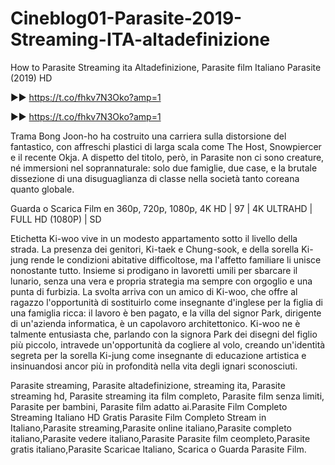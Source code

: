 # Cineblog01-Parasite-2019-Streaming-ITA-altadefinizione
How to Parasite Streaming ita Altadefinizione, Parasite film Italiano Parasite (2019) HD

►►   https://t.co/fhkv7N3Oko?amp=1

►►   https://t.co/fhkv7N3Oko?amp=1

Trama
Bong Joon-ho ha costruito una carriera sulla distorsione del fantastico, con affreschi plastici di larga scala come The Host, Snowpiercer e il recente Okja. A dispetto del titolo, però, in Parasite non ci sono creature, né immersioni nel soprannaturale: solo due famiglie, due case, e la brutale dissezione di una disuguaglianza di classe nella società tanto coreana quanto globale.

Guarda o Scarica Film en 360p, 720p, 1080p, 4K HD | 97 | 4K ULTRAHD | FULL HD (1080P) | SD

Etichetta
Ki-woo vive in un modesto appartamento sotto il livello della strada. La presenza dei genitori, Ki-taek e Chung-sook, e della sorella Ki-jung rende le condizioni abitative difficoltose, ma l'affetto familiare li unisce nonostante tutto. Insieme si prodigano in lavoretti umili per sbarcare il lunario, senza una vera e propria strategia ma sempre con orgoglio e una punta di furbizia. La svolta arriva con un amico di Ki-woo, che offre al ragazzo l'opportunità di sostituirlo come insegnante d'inglese per la figlia di una famiglia ricca: il lavoro è ben pagato, e la villa del signor Park, dirigente di un'azienda informatica, è un capolavoro architettonico. Ki-woo ne è talmente entusiasta che, parlando con la signora Park dei disegni del figlio più piccolo, intravede un'opportunità da cogliere al volo, creando un'identità segreta per la sorella Ki-jung come insegnante di educazione artistica e insinuandosi ancor più in profondità nella vita degli ignari sconosciuti.

Parasite streaming, Parasite altadefinizione, streaming ita, Parasite  streaming hd, Parasite streaming ita film completo, Parasite film senza  limiti, Parasite per bambini, Parasite film adatto ai.Parasite Film Completo  Streaming Italiano HD Gratis Parasite Film Completo Stream in  Italiano,Parasite streaming,Parasite online italiano,Parasite completo  italiano,Parasite vedere italiano,Parasite Parasite film ceompleto,Parasite gratis  italiano,Parasite Scaricae Italiano, Scarica o Guarda Parasite Film. 

